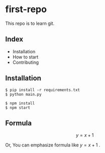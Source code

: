 # first-repo

This repo is to learn git.

## Index

- Installation
- How to start
- Contributing

## Installation

```shell
$ pip install -r requirements.txt
$ python main.py
```

```shell
$ npm install
$ npm start
```

## Formula

$$ y=x+1 $$

Or, You can emphasize formula like $y=x+1$ .
